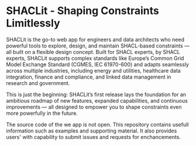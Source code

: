 # SHACLit - Shaping Constraints Limitlessly
SHACLit is the go-to web app for engineers and data architects who need powerful tools to explore, design, and maintain SHACL-based constraints — all built on a flexible design concept. Built for SHACL experts, by SHACL experts, SHACLit supports complex standards like Europe’s Common Grid Model Exchange Standard (CGMES, IEC 61970-600) and adapts seamlessly across multiple industries, including energy and utilities, healthcare data integration, finance and compliance, and linked data management in research and government.

This is just the beginning: SHACLit’s first release lays the foundation for an ambitious roadmap of new features, expanded capabilities, and continuous improvements — all designed to empower you to shape constraints even more powerfully in the future.

The source code of the we app is not open. This repository contains usefull information such as examples and supporting material. It also provides users' with capability to submit issues and requests for enchancements.
